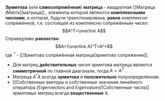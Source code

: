 **Эрмитова** (или **самосопряжённая**) **матрица** - квадратная [[Матрица (Matrix)|матрица]] , элементы которой являются **комплексными числами**, и которая, будучи транспонирована, **равна** комплексно сопряжённой, т.е. состоящей из комплексно сопряжённым чисел: $$A^T=\overline A$$Справедливо **равенство**:$$A=(\overline A)^T=A^*$$где $^*$ - [[Эрмитово сопряжённая матрица|эрмитово сопряжение]].

- Для матриц **действительных** чисел эрмитова матрица является **симметричной** по главной диагонали, тогда $A=A^T$ .
- Матрица $A^*A$ всегда **эрмитова** и **положительно** полуопределённая.
- [[Собственные векторы и собственные значения линейного оператора (Eigenvectors and Eigenvalues)|Собственные числа]] эрмитовых матриц всегда **вещественные** $\mathbb{R}$.